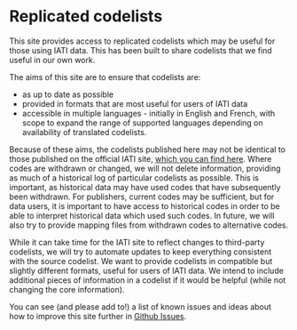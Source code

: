# Replicated codelists

This site provides access to replicated codelists which may be useful for those using IATI data. This has been built to share codelists that we find useful in our own work.

The aims of this site are to ensure that codelists are:

* as up to date as possible
* provided in formats that are most useful for users of IATI data
* accessible in multiple languages - initially in English and French, with scope to expand the range of supported languages depending on availability of translated codelists.

Because of these aims, the codelists published here may not be identical to those published on the official IATI site, [which you can find here](http://iatistandard.org/codelists/). Where codes are withdrawn or changed, we will not delete information, providing as much of a historical log of particular codelists as possible. This is important, as historical data may have used codes that have subsequently been withdrawn. For publishers, current codes may be sufficient, but for data users, it is important to have access to historical codes in order to be able to interpret historical data which used such codes. In future, we will also try to provide mapping files from withdrawn codes to alternative codes.

While it can take time for the IATI site to reflect changes to third-party codelists, we will try to automate updates to keep everything consistent with the source codelist. We want to provide codelists in compatible but slightly different formats, useful for users of IATI data. We intend to include additional pieces of information in a codelist if it would be helpful (while not changing the core information).

You can see (and please add to!) a list of known issues and ideas about how to improve this site further in [Github Issues](https://github.com/codeforIATI/codelists/issues/).
